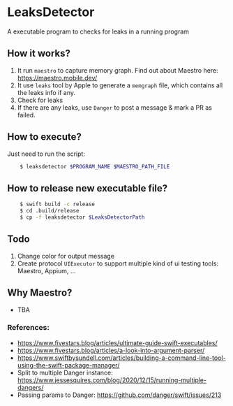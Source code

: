 # LeaksDetector

A executable program to checks for leaks in a running program

## How it works?

1. It run `maestro` to capture memory graph. Find out about Maestro here: https://maestro.mobile.dev/
2. It use `leaks` tool by Apple to generate a `memgraph` file, which contains all the leaks info if any.
3. Check for leaks
4. If there are any leaks, use `Danger` to post a message & mark a PR as failed.

## How to execute?

Just need to run the script:

```bash
    $ leaksdetector $PROGRAM_NAME $MAESTRO_PATH_FILE
```

## How to release new executable file?

```bash
    $ swift build -c release
    $ cd .build/release
    $ cp -f leaksdetector $LeaksDetectorPath
```

## Todo

1. Change color for output message
2. Create protocol `UIExecutor` to support multiple kind of ui testing tools: Maestro, Appium, ...

## Why Maestro?

- TBA

### References:

- https://www.fivestars.blog/articles/ultimate-guide-swift-executables/
- https://www.fivestars.blog/articles/a-look-into-argument-parser/
- https://www.swiftbysundell.com/articles/building-a-command-line-tool-using-the-swift-package-manager/
- Split to multiple Danger instance: https://www.jessesquires.com/blog/2020/12/15/running-multiple-dangers/
- Passing params to Danger: https://github.com/danger/swift/issues/213

